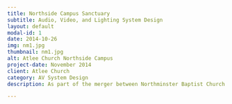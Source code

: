 ```yaml
---
title: Northside Campus Sanctuary
subtitle: Audio, Video, and Lighting System Design
layout: default
modal-id: 1
date: 2014-10-26
img: nm1.jpg
thumbnail: nm1.jpg
alt: Atlee Church Northside Campus
project-date: November 2014
client: Atlee Church
category: AV System Design
description: As part of the merger between Northminster Baptist Church and Atlee Community Church, Atlee desired to remodel the sanctuary that had not been used regularly in over a decade, and move services back into the sanctuary.  This required a major update to the building, complete with an overhaul of the electrical system, updated and significantly larger audio and lighting systems, and the addition of a projections system.

---
```

